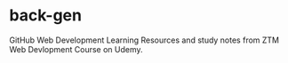 # back-gen

GitHub Web Development Learning Resources and study notes from ZTM Web Devlopment Course on Udemy. 
